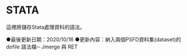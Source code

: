 # STATA

這裡將儲存Stata處理資料的語法。

●最後更新日期：2020/10/16 
●更新內容：納入兩個PSFD資料集(dataset)的 dofile 語法檔─ Jmerge 與 RET
